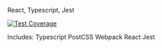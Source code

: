 React, Typescript, Jest

[![Test Coverage](https://ci.jasonraimondi.com/api/badges/jason/react-typescript/status.svg)](https://ci.jasonraimondi.com/api/badges/jason/react-typescript)

Includes:
Typescript
PostCSS
Webpack
React
Jest
